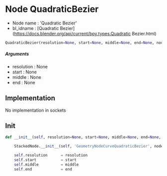 # Node QuadraticBezier

- Node name : 'Quadratic Bezier'
- bl_idname : [Quadratic Bezier](https://docs.blender.org/api/current/bpy.types.Quadratic Bezier.html)


``` python
QuadraticBezier(resolution=None, start=None, middle=None, end=None, node_label=None, node_color=None)
```
##### Arguments

- resolution : None
- start : None
- middle : None
- end : None

## Implementation

No implementation in sockets

## Init

``` python
def __init__(self, resolution=None, start=None, middle=None, end=None, node_label=None, node_color=None):

    StackedNode.__init__(self, 'GeometryNodeCurveQuadraticBezier', node_label=node_label, node_color=node_color)

    self.resolution      = resolution
    self.start           = start
    self.middle          = middle
    self.end             = end
```
